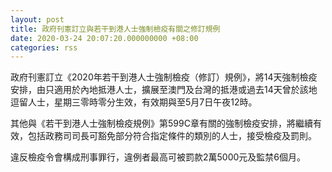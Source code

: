 ```yaml
---
layout: post
title: 政府刊憲訂立與若干到港人士強制檢疫有關之修訂規例
date: 2020-03-24 20:07:20.000000000 +08:00
categories: rss
---
```


政府刊憲訂立《2020年若干到港人士強制檢疫（修訂）規例》，將14天強制檢疫安排，由只適用於內地抵港人士，擴展至澳門及台灣的抵港或過去14天曾於該地逗留人士，星期三零時零分生效，有效期與至5月7日午夜12時。

其他與《若干到港人士強制檢疫規例》第599C章有關的強制檢疫安排，將繼續有效，包括政務司司長可豁免部分符合指定條件的類別的人士，接受檢疫及罰則。

違反檢疫令會構成刑事罪行，違例者最高可被罰款2萬5000元及監禁6個月。

